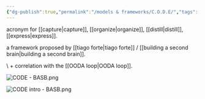 ```yaml
---
{"dg-publish":true,"permalink":"/models & frameworks/C.O.D.E/","tags":["framework"]}
---
```


acronym for [[capture\|capture]], [[organize\|organize]], [[distill\|distill]], [[express\|express]].

a framework proposed by [[tiago forte\|tiago forte]] / [[building a second brain\|building a second brain]].

\ + correlation with the [[OODA loop\|OODA loop]].

![CODE - BASB.png](/img/user/images/models%20&%20frameworks/CODE%20-%20BASB.png)

![CODE intro - BASB.png](/img/user/images/models%20&%20frameworks/CODE%20intro%20-%20BASB.png)
